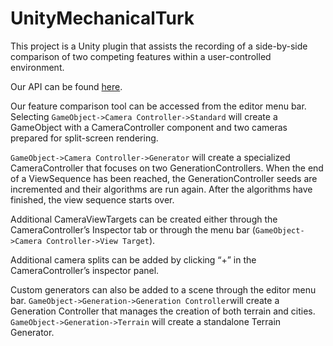# UnityMechanicalTurk
This project is a Unity plugin that assists the recording of a side-by-side comparison of two competing features within a user-controlled environment.

Our API can be found [here](https://shanemcdermott.github.io/UnityMechanicalTurk/index.html).

Our feature comparison tool can be accessed from the editor menu bar. Selecting `GameObject->Camera Controller->Standard` will create a GameObject with a CameraController component and two cameras prepared for split-screen rendering. 

`GameObject->Camera Controller->Generator` will create a specialized CameraController that focuses on two GenerationControllers. When the end of a ViewSequence has been reached, the GenerationController seeds are incremented and their algorithms are run again. After the algorithms have finished, the view sequence starts over.

Additional CameraViewTargets can be created either through the CameraController’s Inspector tab or through the menu bar (`GameObject->Camera Controller->View Target`). 

Additional camera splits can be added by clicking “+” in the CameraController’s inspector panel. 

Custom generators can also be added to a scene through the editor menu bar. `GameObject->Generation->Generation Controller`will create a Generation Controller that manages the creation of both terrain and cities. `GameObject->Generation->Terrain` will create a standalone Terrain Generator.
